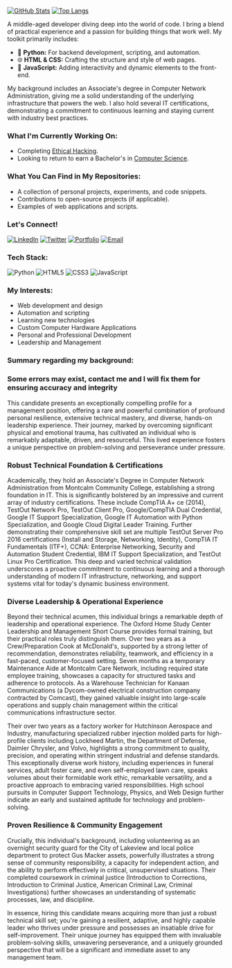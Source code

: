 [![GitHub Stats](https://github-readme-stats.vercel.app/api?username=mmangus1&show_icons=true&theme=dracula)](https://github.com/mmangus1)
[![Top Langs](https://github-readme-stats.vercel.app/api/top-langs/?username=mmangus1&layout=compact&theme=dracula)](https://github.com/mmangus1)

A middle-aged developer diving deep into the world of code. I bring a blend of practical experience and a passion for building things that work well. My toolkit primarily includes:

- 🐍 **Python:** For backend development, scripting, and automation.
- 🌐 **HTML & CSS:** Crafting the structure and style of web pages.
- 📜 **JavaScript:** Adding interactivity and dynamic elements to the front-end.

My background includes an Associate's degree in Computer Network Administration, giving me a solid understanding of the underlying infrastructure that powers the web. I also hold several IT certifications, demonstrating a commitment to continuous learning and staying current with industry best practices.

### What I'm Currently Working On:

- Completing [Ethical Hacking](https://www.netacad.com/courses/ethical-hacker?courseLang=en-US).
- Looking to return to earn a Bachelor's in [Computer Science](https://www.uopeople.edu/programs/online-bachelors/computer-science/).

### What You Can Find in My Repositories:

- A collection of personal projects, experiments, and code snippets.
- Contributions to open-source projects (if applicable).
- Examples of web applications and scripts.

### Let's Connect!

[![LinkedIn](https://img.shields.io/badge/-LinkedIn-%230077B5?style=for-the-badge&logo=linkedin&logoColor=white)](https://www.linkedin.com/in/matthewpmangus/)
[![Twitter](https://img.shields.io/badge/-Twitter-%231DA1F2?style=for-the-badge&logo=twitter&logoColor=white)](https://x.com/MtthwMngs)
[![Portfolio](https://img.shields.io/badge/-Portfolio-%23000000?style=for-the-badge&logo=globe&logoColor=white)](https://mmangus1.github.io/)
[![Email](https://img.shields.io/badge/-Email-%23EA4335?style=for-the-badge&logo=gmail&logoColor=white)](mailto:mtthwmngs@gmail.com)

### Tech Stack:

![Python](https://img.shields.io/badge/Python-3776AB?style=for-the-badge&logo=python&logoColor=white)
![HTML5](https://img.shields.io/badge/HTML5-E34F26?style=for-the-badge&logo=html5&logoColor=white)
![CSS3](https://img.shields.io/badge/CSS3-1572B6?style=for-the-badge&logo=css3&logoColor=white)
![JavaScript](https://img.shields.io/badge/JavaScript-F7DF1E?style=for-the-badge&logo=javascript&logoColor=black)
### My Interests:

- Web development and design
- Automation and scripting
- Learning new technologies
- Custom Computer Hardware Applications
- Personal and Professional Development
- Leadership and Management

### Summary regarding my background:
### Some errors may exist, contact me and I will fix them for ensuring accuracy and integrity

This candidate presents an exceptionally compelling profile for a management position, offering a rare and powerful combination of profound personal resilience, extensive technical mastery, and diverse, hands-on leadership experience. Their journey, marked by overcoming significant physical and emotional trauma, has cultivated an individual who is remarkably adaptable, driven, and resourceful. This lived experience fosters a unique perspective on problem-solving and perseverance under pressure.

### Robust Technical Foundation & Certifications
Academically, they hold an Associate's Degree in Computer Network Administration from Montcalm Community College, establishing a strong foundation in IT. This is significantly bolstered by an impressive and current array of industry certifications. These include CompTIA A+ ce (2014), TestOut Network Pro, TestOut Client Pro, Google/CompTIA Dual Credential, Google IT Support Specialization, Google IT Automation with Python Specialization, and Google Cloud Digital Leader Training. Further demonstrating their comprehensive skill set are multiple TestOut Server Pro 2016 certifications (Install and Storage, Networking, Identity), CompTIA IT Fundamentals (ITF+), CCNA: Enterprise Networking, Security and Automation Student Credential, IBM IT Support Specialization, and TestOut Linux Pro Certification. This deep and varied technical validation underscores a proactive commitment to continuous learning and a thorough understanding of modern IT infrastructure, networking, and support systems vital for today's dynamic business environment.

### Diverse Leadership & Operational Experience
Beyond their technical acumen, this individual brings a remarkable depth of leadership and operational experience. The Oxford Home Study Center Leadership and Management Short Course provides formal training, but their practical roles truly distinguish them. Over two years as a Crew/Preparation Cook at McDonald's, supported by a strong letter of recommendation, demonstrates reliability, teamwork, and efficiency in a fast-paced, customer-focused setting. Seven months as a temporary Maintenance Aide at Montcalm Care Network, including required state employee training, showcases a capacity for structured tasks and adherence to protocols. As a Warehouse Technician for Kanaan Communications (a Dycom-owned electrical construction company contracted by Comcast), they gained valuable insight into large-scale operations and supply chain management within the critical communications infrastructure sector.

Their over two years as a factory worker for Hutchinson Aerospace and Industry, manufacturing specialized rubber injection molded parts for high-profile clients including Lockheed Martin, the Department of Defense, Daimler Chrysler, and Volvo, highlights a strong commitment to quality, precision, and operating within stringent industrial and defense standards. This exceptionally diverse work history, including experiences in funeral services, adult foster care, and even self-employed lawn care, speaks volumes about their formidable work ethic, remarkable versatility, and a proactive approach to embracing varied responsibilities. High school pursuits in Computer Support Technology, Physics, and Web Design further indicate an early and sustained aptitude for technology and problem-solving.

### Proven Resilience & Community Engagement
Crucially, this individual's background, including volunteering as an overnight security guard for the City of Lakeview and local police department to protect Gus Macker assets, powerfully illustrates a strong sense of community responsibility, a capacity for independent action, and the ability to perform effectively in critical, unsupervised situations. Their completed coursework in criminal justice (Introduction to Corrections, Introduction to Criminal Justice, American Criminal Law, Criminal Investigations) further showcases an understanding of systematic processes, law, and discipline.

In essence, hiring this candidate means acquiring more than just a robust technical skill set; you're gaining a resilient, adaptive, and highly capable leader who thrives under pressure and possesses an insatiable drive for self-improvement. Their unique journey has equipped them with invaluable problem-solving skills, unwavering perseverance, and a uniquely grounded perspective that will be a significant and immediate asset to any management team.
